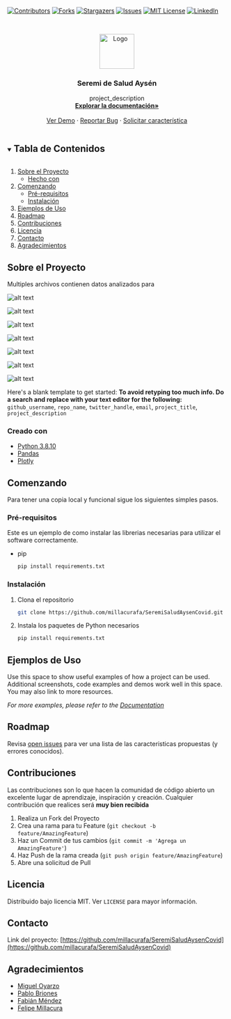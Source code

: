 [![Contributors][contributors-shield]][contributors-url]
[![Forks][forks-shield]][forks-url]
[![Stargazers][stars-shield]][stars-url]
[![Issues][issues-shield]][issues-url]
[![MIT License][license-shield]][license-url]
[![LinkedIn][linkedin-shield]][linkedin-url]



<!-- PROJECT LOGO -->
<br />
<p align="center">
  <a href="https://github.com/millacurafa/SeremiSaludAysenCovid">
    <img src="img/VTuJaTx2.jpg" alt="Logo" width="80" height="80">
  </a>

  <h3 align="center">Seremi de Salud Aysén</h3>

  <p align="center">
    project_description
    <br />
    <a href="https://github.com/millacurafa/SeremiSaludAysenCovid"><strong>Explorar la documentación»</strong></a>
    <br />
    <br />
    <a href="https://github.com/millacurafa/SeremiSaludAysenCovid">Ver Demo</a>
    ·
    <a href="https://github.com/millacurafa/SeremiSaludAysenCovid/issues">Reportar Bug</a>
    ·
    <a href="https://github.com/millacurafa/SeremiSaludAysenCovid/issues">Solicitar característica</a>
  </p>
</p>



<!-- TABLE OF CONTENTS -->
<details open="open">
  <summary><h2 style="display: inline-block">Tabla de Contenidos</h2></summary>
  <ol>
    <li>
      <a href="#about-the-project">Sobre el Proyecto</a>
      <ul>
        <li><a href="#built-with">Hecho con</a></li>
      </ul>
    </li>
    <li>
      <a href="#getting-started">Comenzando</a>
      <ul>
        <li><a href="#prerequisites">Pré-requisitos</a></li>
        <li><a href="#installation">Instalación</a></li>
      </ul>
    </li>
    <li><a href="#usage">Ejemplos de Uso</a></li>
    <li><a href="#roadmap">Roadmap</a></li>
    <li><a href="#contributing">Contribuciones</a></li>
    <li><a href="#license">Licencia</a></li>
    <li><a href="#contact">Contacto</a></li>
    <li><a href="#acknowledgements">Agradecimientos</a></li>
  </ol>
</details>



<!-- ABOUT THE PROJECT -->
## Sobre el Proyecto

Multiples archivos contienen datos analizados para 

![alt text](https://github.com/millacurafa/SeremiSaludAysenCovid/blob/main/img/newplot(12).png?raw=true)

![alt text](https://github.com/millacurafa/SeremiSaludAysenCovid/blob/main/img/newplot(13).png?raw=true)

![alt text](https://github.com/millacurafa/SeremiSaludAysenCovid/blob/main/img/newplot(14).png?raw=true)

![alt text](https://github.com/millacurafa/SeremiSaludAysenCovid/blob/main/img/newplot(15).png?raw=true)

![alt text](https://github.com/millacurafa/SeremiSaludAysenCovid/blob/main/img/newplot(16).png?raw=true)

![alt text](https://github.com/millacurafa/SeremiSaludAysenCovid/blob/main/img/newplot(17).png?raw=true)

![alt text](https://github.com/millacurafa/SeremiSaludAysenCovid/blob/main/img/newplot(18).png?raw=true)

Here's a blank template to get started:
**To avoid retyping too much info. Do a search and replace with your text editor for the following:**
`github_username`, `repo_name`, `twitter_handle`, `email`, `project_title`, `project_description`


### Creado con

* [Python 3.8.10](https://www.python.org/downloads/release/python-3810/)
* [Pandas](https://pandas.pydata.org/)
* [Plotly](https://plotly.com/python/)



<!-- GETTING STARTED -->
## Comenzando

Para tener una copia local y funcional sigue los siguientes simples pasos.

### Pré-requisitos

Este es un ejemplo de como instalar las librerias necesarias para utilizar el software correctamente.
* pip
  ```sh
  pip install requirements.txt
  ```

### Instalación

1. Clona el repositorio
   ```sh
   git clone https://github.com/millacurafa/SeremiSaludAysenCovid.git
   ```
2. Instala los paquetes de Python necesarios
   ```sh
   pip install requirements.txt
   ```



<!-- USAGE EXAMPLES -->
## Ejemplos de Uso

Use this space to show useful examples of how a project can be used. Additional screenshots, code examples and demos work well in this space. You may also link to more resources.

_For more examples, please refer to the [Documentation](https://example.com)_



<!-- ROADMAP -->
## Roadmap

Revisa [open issues](https://github.com/millacurafa/SeremiSaludAysenCovid/issues) para ver una lista de las caracteristicas propuestas (y errores conocidos).



<!-- CONTRIBUTING -->
## Contribuciones

Las contribuciones son lo que hacen la comunidad de código abierto un excelente lugar de aprendizaje, inspiración y creación. Cualquier contribución que realices será **muy bien recibida**

1. Realiza un Fork del Proyecto
2. Crea una rama para tu Feature  (`git checkout -b feature/AmazingFeature`)
3. Haz un Commit de tus cambios (`git commit -m 'Agrega un AmazingFeature'`)
4. Haz Push de la rama creada (`git push origin feature/AmazingFeature`)
5. Abre una solicitud de Pull



<!-- LICENSE -->
## Licencia

Distribuido bajo licencia MIT. Ver `LICENSE` para mayor información.



<!-- CONTACT -->
## Contacto

Link del proyecto: [https://github.com/millacurafa/SeremiSaludAysenCovid](https://github.com/millacurafa/SeremiSaludAysenCovid)



<!-- ACKNOWLEDGEMENTS -->
## Agradecimientos

* [Miguel Oyarzo](https://github.com/MiguelOyarzo)
* [Pablo Briones](https://github.com/pbrionespatagon)
* [Fabián Méndez]()
* [Felipe Millacura](https://github.com/millacurafa)





<!-- MARKDOWN LINKS & IMAGES -->
<!-- https://www.markdownguide.org/basic-syntax/#reference-style-links -->
[contributors-shield]: https://img.shields.io/github/contributors/millacurafa/repo.svg?style=for-the-badge
[contributors-url]: https://github.com/millacurafa/SeremiSaludAysenCovid/graphs/contributors
[forks-shield]: https://img.shields.io/github/forks/SeremiSaludAysenCovid/SeremiSaludAysenCovid.svg?style=for-the-badge
[forks-url]: https://github.com/millacurafa/SeremiSaludAysenCovid/network/members
[stars-shield]: https://img.shields.io/github/stars/millacurafa/SeremiSaludAysenCovid.svg?style=for-the-badge
[stars-url]: https://github.com/millacurafa/SeremiSaludAysenCovid/stargazers
[issues-shield]: https://img.shields.io/github/issues/millacurafa/SeremiSaludAysenCovid.svg?style=for-the-badge
[issues-url]: https://github.com/millacurafa/SeremiSaludAysenCovid/issues
[license-shield]: https://img.shields.io/github/license/millacurafa/SeremiSaludAysenCovid.svg?style=for-the-badge
[license-url]: https://github.com/millacurafa/SeremiSaludAysenCovid/blob/main/LICENSE
[linkedin-shield]: https://img.shields.io/badge/-LinkedIn-black.svg?style=for-the-badge&logo=linkedin&colorB=555
[linkedin-url]: https://linkedin.com/in/millacurafa
